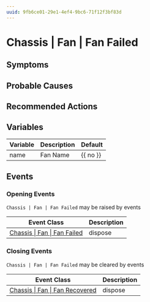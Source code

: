 ```yaml
---
uuid: 9fb6ce01-29e1-4ef4-9bc6-71f12f3bf83d
---
```

# Chassis | Fan | Fan Failed

## Symptoms

## Probable Causes

## Recommended Actions

## Variables

| Variable | Description | Default  |
| -------- | ----------- | -------- |
| name     | Fan Name    | {{ no }} |

## Events

### Opening Events
`Chassis | Fan | Fan Failed` may be raised by events

| Event Class                                                                          | Description |
| ------------------------------------------------------------------------------------ | ----------- |
| [Chassis \| Fan \| Fan Failed](../../../event-classes-reference/chassis/fan/fan-failed.md) | dispose     |

### Closing Events
`Chassis | Fan | Fan Failed` may be cleared by events

| Event Class                                                                                | Description |
| ------------------------------------------------------------------------------------------ | ----------- |
| [Chassis \| Fan \| Fan Recovered](../../../event-classes-reference/chassis/fan/fan-recovered.md) | dispose     |
